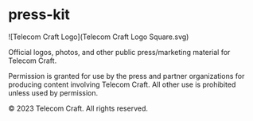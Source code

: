 # press-kit

![Telecom Craft Logo](Telecom Craft Logo Square.svg)

Official logos, photos, and other public press/marketing material for Telecom Craft.

Permission is granted for use by the press and partner organizations for producing content involving Telecom Craft. All other use is prohibited unless used by permission.

&copy; 2023 Telecom Craft. All rights reserved.
